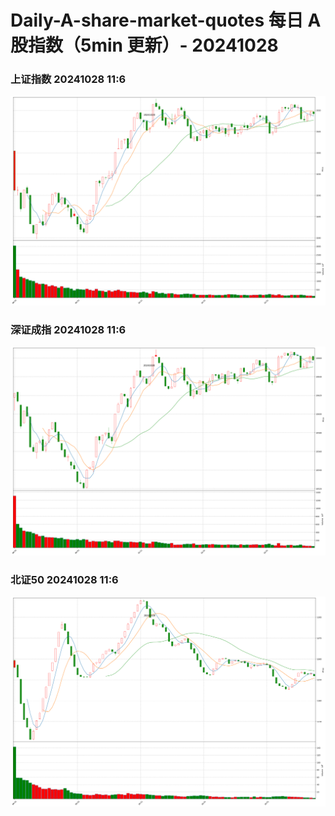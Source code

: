 
# Daily-A-share-market-quotes 每日 A 股指数（5min 更新）- 20241028

### 上证指数 20241028 11:6
![](./fig/2024/10/20241028-sh000001.png)

### 深证成指 20241028 11:6
![](./fig/2024/10/20241028-sz399001.png)

### 北证50 20241028 11:6
![](./fig/2024/10/20241028-bj899050.png)

